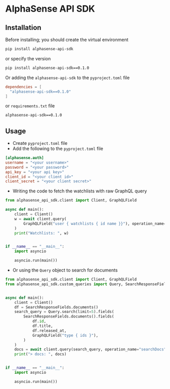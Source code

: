 # AlphaSense API SDK

## Installation

Before installing; you should create the virtual environment

```bash
pip install alphasense-api-sdk
```

or specify the version

```bash
pip install alphasense-api-sdk==0.1.0
```

Or adding the `alphasense-api-sdk` to the `pyproject.toml` file

```toml
dependencies = [
  "alphasense-api-sdk==0.1.0"
]
```

or `requirements.txt` file

```txt
alphasense-api-sdk==0.1.0
```

## Usage

- Create `pyproject.toml` file
- Add the following to the `pyproject.toml` file

```toml
[alphasense.auth]
username = "<your username>"
password = "<your password>"
api_key = "<your api key>"
client_id = "<your client id>"
client_secret = "<your client secret>"
```

- Writing the code to fetch the watchlists with raw GraphQL query

```python
from alphasense_api_sdk.client import Client, GraphQLField

async def main():
    client = Client()
    w = await client.query(
        GraphQLField("user { watchlists { id name }}"), operation_name="user_watchlists"
    )
    print("Watchlists: ", w)


if __name__ == "__main__":
    import asyncio

    asyncio.run(main())
```

- Or using the `Query` object to search for documents

```python
from alphasense_api_sdk.client import Client, GraphQLField
from alphasense_api_sdk.custom_queries import Query, SearchResponseFields


async def main():
    client = Client()
    df = SearchResponseFields.documents()
    search_query = Query.search(limit=5).fields(
        SearchResponseFields.documents().fields(
            df.id,
            df.title,
            df.released_at,
            GraphQLField("type { ids }"),
        )
    )
    docs = await client.query(search_query, operation_name="searchDocs")
    print("> docs: ", docs)


if __name__ == "__main__":
    import asyncio

    asyncio.run(main())

```
